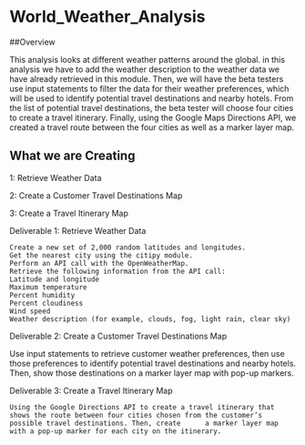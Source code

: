 # World_Weather_Analysis

##Overview

 
This analysis looks at different weather patterns around the global.
in this analysis we have to add the weather description to the weather data we have already retrieved in this module. Then, we will have the beta testers use input statements to filter the data for their weather preferences, which will be used to identify potential travel destinations and nearby hotels. From the list of potential travel destinations, the beta tester will choose four cities to create a travel itinerary. Finally, using the Google Maps Directions API, we created a travel route between the four cities as well as a marker layer map.

## What we are Creating

1: Retrieve Weather Data

2: Create a Customer Travel Destinations Map

3: Create a Travel Itinerary Map


Deliverable 1: Retrieve Weather Data
    
    Create a new set of 2,000 random latitudes and longitudes.
    Get the nearest city using the citipy module.
    Perform an API call with the OpenWeatherMap.
    Retrieve the following information from the API call:
    Latitude and longitude
    Maximum temperature
    Percent humidity
    Percent cloudiness
    Wind speed
    Weather description (for example, clouds, fog, light rain, clear sky)
   
   Deliverable 2: Create a Customer Travel Destinations Map 
   
   Use input statements to retrieve customer weather preferences, then use those preferences to identify potential travel destinations and nearby hotels. Then, show those          destinations on a marker layer map with pop-up markers.
   
   Deliverable 3: Create a Travel Itinerary Map
   
    Using the Google Directions API to create a travel itinerary that shows the route between four cities chosen from the customer’s possible travel destinations. Then, create      a marker layer map with a pop-up marker for each city on the itinerary.
   
   

    
